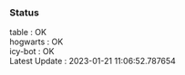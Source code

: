### Status


table : OK  
hogwarts : OK  
icy-bot : OK  
Latest Update : 2023-01-21 11:06:52.787654
